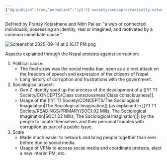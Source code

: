 ```yaml
---
{"dg-publish":true,"permalink":"/y1-t1-society/concepts/radically-networked-societies/"}
---
```


Defined by Pranay Kotasthane and Nitin Pai as:
"a web of connected individuals, possessing an identity, real or imagined, and motivated by a common immediate cause."

![Screenshot 2025-09-14 at 2.16.17 PM.png](/img/user/Screenshot%202025-09-14%20at%202.16.17%20PM.png)

Aspects explained through the Nepal protests against corruption:
1. Political cause: 
	- The final straw was the social media ban, seen as a direct attack on the freedom of speech and expression of the citizens of Nepal. 
	- Long history of corruption and frustrations with the government. 
2. Sociological aspect: 
	- Gen Z identity sped up the process of the development of a [[Y1 T1 Society/CONCEPTS/Class consciousness\|Class consciousness]].
	- Usage of the [[Y1 T1 Society/CONCEPTS/The Sociological Imagination\|The Sociological Imagination]] (as explained in [[Y1 T1 Society/READINGS/PRIMARY/SOC1.02 Mills, The Sociological Imagination\|SOC1.02 Mills, The Sociological Imagination]]) by the people to locate themselves and their personal troubles with corruption as part of a public issue. 
3. Scale
	- Made much easier to network and bring people together than ever before due to social media. 
	- Usage of VPNs to access social media and coordinate protests, elect a new interim PM, etc. 